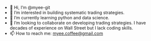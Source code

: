 - 👋 Hi, I’m @myee-git
- 👀 I’m interested in building systematic trading strategies.
- 🌱 I’m currently learning python and data science.
- 💞️ I’m looking to collaborate on developing trading strategies.  I have decades of experience on Wall Street but I lack coding skills.
- 📫 How to reach me: myee.coffee@gmail.com

<!---
myee-git/myee-git is a ✨ special ✨ repository because its `README.md` (this file) appears on your GitHub profile.
You can click the Preview link to take a look at your changes.
--->
